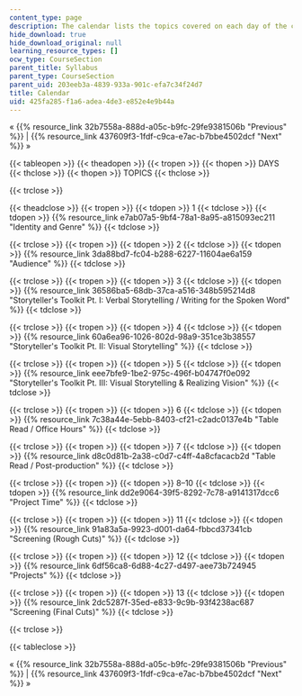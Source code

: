 ```yaml
---
content_type: page
description: The calendar lists the topics covered on each day of the course.
hide_download: true
hide_download_original: null
learning_resource_types: []
ocw_type: CourseSection
parent_title: Syllabus
parent_type: CourseSection
parent_uid: 203eeb3a-4839-933a-901c-efa7c34f24d7
title: Calendar
uid: 425fa285-f1a6-adea-4de3-e852e4e9b44a
---
```


« {{% resource_link 32b7558a-888d-a05c-b9fc-29fe9381506b "Previous" %}} | {{% resource_link 437609f3-1fdf-c9ca-e7ac-b7bbe4502dcf "Next" %}} »

{{< tableopen >}}
{{< theadopen >}}
{{< tropen >}}
{{< thopen >}}
DAYS
{{< thclose >}}
{{< thopen >}}
TOPICS
{{< thclose >}}

{{< trclose >}}

{{< theadclose >}}
{{< tropen >}}
{{< tdopen >}}
1
{{< tdclose >}}
{{< tdopen >}}
{{% resource_link e7ab07a5-9bf4-78a1-8a95-a815093ec211 "Identity and Genre" %}}
{{< tdclose >}}

{{< trclose >}}
{{< tropen >}}
{{< tdopen >}}
2
{{< tdclose >}}
{{< tdopen >}}
{{% resource_link 3da88bd7-fc04-b288-6227-11604ae6a159 "Audience" %}}
{{< tdclose >}}

{{< trclose >}}
{{< tropen >}}
{{< tdopen >}}
3
{{< tdclose >}}
{{< tdopen >}}
{{% resource_link 36586ba5-68db-37ca-a516-348b595214d8 "Storyteller's Toolkit Pt. I: Verbal Storytelling / Writing for the Spoken Word" %}}
{{< tdclose >}}

{{< trclose >}}
{{< tropen >}}
{{< tdopen >}}
4
{{< tdclose >}}
{{< tdopen >}}
{{% resource_link 60a6ea96-1026-802d-98a9-351ce3b38557 "Storyteller's Toolkit Pt. II: Visual Storytelling" %}}
{{< tdclose >}}

{{< trclose >}}
{{< tropen >}}
{{< tdopen >}}
5
{{< tdclose >}}
{{< tdopen >}}
{{% resource_link eee7bfe9-1be2-975c-496f-b04747f0e092 "Storyteller's Toolkit Pt. III: Visual Storytelling & Realizing Vision" %}}
{{< tdclose >}}

{{< trclose >}}
{{< tropen >}}
{{< tdopen >}}
6
{{< tdclose >}}
{{< tdopen >}}
{{% resource_link 7c38a44e-5ebb-8403-cf21-c2adc0137e4b "Table Read / Office Hours" %}}
{{< tdclose >}}

{{< trclose >}}
{{< tropen >}}
{{< tdopen >}}
7
{{< tdclose >}}
{{< tdopen >}}
{{% resource_link d8c0d81b-2a38-c0d7-c4ff-4a8cfacacb2d "Table Read / Post-production" %}}
{{< tdclose >}}

{{< trclose >}}
{{< tropen >}}
{{< tdopen >}}
8–10
{{< tdclose >}}
{{< tdopen >}}
{{% resource_link dd2e9064-39f5-8292-7c78-a9141317dcc6 "Project Time" %}}
{{< tdclose >}}

{{< trclose >}}
{{< tropen >}}
{{< tdopen >}}
11
{{< tdclose >}}
{{< tdopen >}}
{{% resource_link 91a83a5a-9923-d001-da64-fbbcd37341cb "Screening (Rough Cuts)" %}}
{{< tdclose >}}

{{< trclose >}}
{{< tropen >}}
{{< tdopen >}}
12
{{< tdclose >}}
{{< tdopen >}}
{{% resource_link 6df56ca8-6d88-4c27-d497-aee73b724945 "Projects" %}}
{{< tdclose >}}

{{< trclose >}}
{{< tropen >}}
{{< tdopen >}}
13
{{< tdclose >}}
{{< tdopen >}}
{{% resource_link 2dc5287f-35ed-e833-9c9b-93f4238ac687 "Screening (Final Cuts)" %}}
{{< tdclose >}}

{{< trclose >}}

{{< tableclose >}}

« {{% resource_link 32b7558a-888d-a05c-b9fc-29fe9381506b "Previous" %}} | {{% resource_link 437609f3-1fdf-c9ca-e7ac-b7bbe4502dcf "Next" %}} »